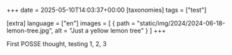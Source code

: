 +++
date = 2025-05-10T14:03:37+00:00
[taxonomies]
tags = ["test"]

[extra]
language = ["en"]
images = [
  { path = "static/img/2024/2024-06-18-lemon-tree.jpg", alt = "Just a yellow lemon tree" }
]
+++

First POSSE thought, testing 1, 2, 3
